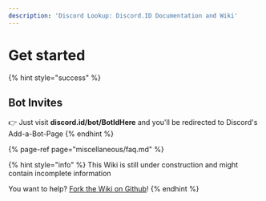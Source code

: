 ```yaml
---
description: 'Discord Lookup: Discord.ID Documentation and Wiki'
---
```


# Get started

{% hint style="success" %}
## Bot Invites

👉 Just visit **discord.id/bot/BotIdHere** and you'll be redirected to Discord's Add-a-Bot-Page
{% endhint %}

{% page-ref page="miscellaneous/faq.md" %}

{% hint style="info" %}
This Wiki is still under construction and might contain incomplete information

You want to help? [Fork the Wiki on Github](https://github.com/nerrixde/discordid-wiki)!
{% endhint %}
